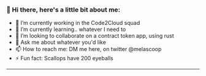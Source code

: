 ### 👋 Hi there, here's a little bit about me:

<!--
**melscoop/melscoop** is a ✨ _special_ ✨ repository because its `README.md` (this file) appears on your GitHub profile. 
--> 



- 🔭 I’m currently working in the Code2Cloud squad
- 🌱 I’m currently learning..  whatever I need to
- 👯 I’m looking to collaborate on a contract token app, using rust
- 💬 Ask me about whatever you'd like
- 📫 How to reach me: DM me here, on twitter @melascoop 
- ⚡ Fun fact: Scallops have 200 eyeballs

--- 


<!-- - RIP [Deb(Ian) Murdock](https://www.zdnet.com/article/debian-linux-founder-ian-murdock-dies-at-42-cause-unknown/) -->


